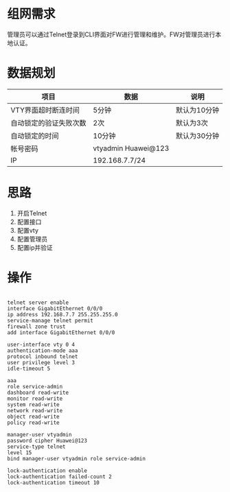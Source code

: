 # 组网需求  

管理员可以通过Telnet登录到CLI界面对FW进行管理和维护。FW对管理员进行本地认证。  

# 数据规划  

|项目|数据|说明|
|----|----|----|
|VTY界面超时断连时间|5分钟|默认为10分钟|
|自动锁定的验证失败次数|2次|默认为3次|
|自动锁定的时间|10分钟|默认为30分钟|
|帐号密码|vtyadmin Huawei@123||
|IP|192.168.7.7/24||

# 思路  

1. 开启Telnet
2. 配置接口
3. 配置vty
4. 配置管理员
5. 配置ip并验证

# 操作  

```

telnet server enable
interface GigabitEthernet 0/0/0
ip address 192.168.7.7 255.255.255.0
service-manage telnet permit
firewall zone trust
add interface GigabitEthernet 0/0/0

user-interface vty 0 4
authentication-mode aaa
protocol inbound telnet
user privilege level 3
idle-timeout 5

aaa
role service-admin
dashboard read-write
monitor read-write
system read-write
network read-write
object read-write
policy read-write

manager-user vtyadmin
password cipher Huawei@123
service-type telnet
level 15
bind manager-user vtyadmin role service-admin

lock-authentication enable
lock-authentication failed-count 2 
lock-authentication timeout 10

```
